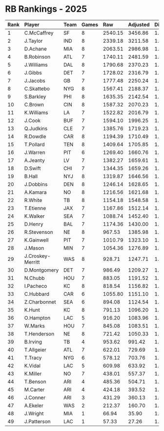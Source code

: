 # RB Rankings - 2025

| Rank | Player            | Team | Games | Raw     | Adjusted | Difficulty | Avg/Game | Typical | Consistency | Trend    |
| :----| :-----------------| :----| :-----| :-------| :--------| :----------| :--------| :-------| :-----------| :--------|
| 1    | C.McCaffrey       | SF   | 8     | 2540.15 | 3456.86  | 1.000      | 432.11   | 442.90  | 3/2/3       | +53.0%   |
| 2    | J.Taylor          | IND  | 8     | 2339.18 | 3211.58  | 1.000      | 401.45   | 419.60  | 3/1/4       | +55.2%   |
| 3    | D.Achane          | MIA  | 8     | 2063.51 | 2986.98  | 1.000      | 373.37   | 371.57  | 4/0/4       | +45.7%   |
| 4    | B.Robinson        | ATL  | 7     | 1740.11 | 2481.59  | 1.000      | 354.51   | 347.97  | 2/1/4       | +98.2%   |
| 5    | J.Williams        | DAL  | 8     | 1790.68 | 2370.23  | 1.000      | 296.28   | 296.24  | 3/3/2       | +49.5%   |
| 6    | J.Gibbs           | DET  | 7     | 1728.02 | 2316.79  | 1.000      | 330.97   | 334.03  | 4/0/3       | +99.6%   |
| 7    | J.Jacobs          | GB   | 7     | 1777.48 | 2250.24  | 1.000      | 321.46   | 313.98  | 3/1/3       | +48.2%   |
| 8    | C.Skattebo        | NYG  | 8     | 1567.41 | 2188.37  | 1.000      | 273.55   | 302.63  | 3/2/3       | +102.3%  |
| 9    | S.Barkley         | PHI  | 8     | 1635.35 | 2142.54  | 1.000      | 267.82   | 286.69  | 3/2/3       | +66.9%   |
| 10   | C.Brown           | CIN  | 8     | 1587.32 | 2070.23  | 1.000      | 258.78   | 264.22  | 5/1/2       | +136.0%  |
| 11   | K.Williams        | LA   | 7     | 1522.82 | 2016.79  | 1.000      | 288.11   | 278.78  | 4/0/3       | +92.9%   |
| 12   | J.Cook            | BUF  | 7     | 1594.10 | 1996.25  | 1.000      | 285.18   | 269.99  | 2/2/3       | +69.9%   |
| 13   | Q.Judkins         | CLE  | 7     | 1385.76 | 1719.23  | 1.000      | 245.60   | 238.98  | 3/1/3       | +215.5%  |
| 14   | R.Dowdle          | CAR  | 8     | 1194.39 | 1710.49  | 1.000      | 213.81   | 244.26  | 6/0/2       | +291.5%  |
| 15   | T.Pollard         | TEN  | 8     | 1409.64 | 1705.85  | 1.000      | 213.23   | 232.05  | 5/1/2       | +77.0%   |
| 16   | J.Warren          | PIT  | 6     | 1269.40 | 1660.76  | 1.000      | 276.79   | 267.83  | 2/1/3       | +37.0%   |
| 17   | A.Jeanty          | LV   | 7     | 1382.27 | 1659.61  | 1.000      | 237.09   | 255.64  | 4/1/2       | +159.6%  |
| 18   | D.Swift           | CHI  | 7     | 1344.35 | 1659.26  | 1.000      | 237.04   | 231.86  | 4/0/3       | +60.4%   |
| 19   | B.Hall            | NYJ  | 8     | 1319.87 | 1646.56  | 1.000      | 205.82   | 202.48  | 3/1/4       | +65.2%   |
| 20   | J.Dobbins         | DEN  | 8     | 1246.14 | 1628.65  | 1.000      | 203.58   | 223.07  | 5/0/3       | +79.8%   |
| 21   | A.Kamara          | NO   | 8     | 1216.56 | 1621.68  | 1.000      | 202.71   | 196.97  | 4/0/4       | +111.2%  |
| 22   | R.White           | TB   | 8     | 1154.18 | 1548.58  | 1.000      | 193.57   | 217.41  | 5/1/2       | +196.3%  |
| 23   | T.Etienne         | JAX  | 7     | 1167.86 | 1512.14  | 1.000      | 216.02   | 239.40  | 5/0/2       | +62.8%   |
| 24   | K.Walker          | SEA  | 7     | 1088.74 | 1452.40  | 1.000      | 207.49   | 207.97  | 3/1/3       | +41.5%   |
| 25   | D.Henry           | BAL  | 7     | 1174.36 | 1430.00  | 1.000      | 204.29   | 211.42  | 3/1/3       | +67.0%   |
| 26   | R.Stevenson       | NE   | 8     | 967.53  | 1385.98  | 1.000      | 173.25   | 182.76  | 4/1/3       | +113.5%  |
| 27   | K.Gainwell        | PIT  | 7     | 1010.79 | 1323.10  | 1.000      | 189.01   | 165.04  | 4/0/3       | +170.2%  |
| 28   | J.Mason           | MIN  | 7     | 1054.36 | 1276.89  | 1.000      | 182.41   | 201.81  | 5/0/2       | +103.9%  |
| 29   | J.Croskey-Merritt | WAS  | 8     | 928.71  | 1247.71  | 1.000      | 155.96   | 123.06  | 4/0/4       | +134.8%  |
| 30   | D.Montgomery      | DET  | 7     | 986.49  | 1209.27  | 1.000      | 172.75   | 169.67  | 4/0/3       | +98.2%   |
| 31   | N.Chubb           | HOU  | 7     | 883.05  | 1191.52  | 1.000      | 170.22   | 163.62  | 4/0/3       | +94.1%   |
| 32   | I.Pacheco         | KC   | 8     | 818.54  | 1156.82  | 1.000      | 144.60   | 140.87  | 4/0/4       | +84.1%   |
| 33   | C.Hubbard         | CAR  | 6     | 1055.80 | 1151.10  | 1.000      | 191.85   | 201.77  | 3/1/2       | +81.3%   |
| 34   | Z.Charbonnet      | SEA  | 6     | 894.08  | 1124.54  | 1.000      | 187.42   | 182.19  | 2/0/4       | +92.7%   |
| 35   | K.Hunt            | KC   | 8     | 791.13  | 1096.20  | 1.000      | 137.02   | 151.20  | 6/0/2       | +148.5%  |
| 36   | O.Hampton         | LAC  | 5     | 916.20  | 1083.96  | 1.000      | 216.79   | 219.73  | 3/0/2       | INACTIVE |
| 37   | W.Marks           | HOU  | 7     | 845.08  | 1083.51  | 1.000      | 154.79   | 147.11  | 4/0/3       | +302.8%  |
| 38   | T.Henderson       | NE   | 8     | 721.42  | 1050.33  | 1.000      | 131.29   | 150.05  | 5/0/3       | +110.7%  |
| 39   | B.Irving          | TB   | 4     | 953.62  | 991.42   | 1.000      | 247.85   | 260.79  | 2/1/1       | INACTIVE |
| 40   | T.Allgeier        | ATL  | 7     | 622.01  | 729.69   | 1.000      | 104.24   | 100.90  | 3/0/4       | +222.3%  |
| 41   | T.Tracy           | NYG  | 6     | 578.12  | 703.76   | 1.000      | 117.29   | 132.51  | 4/0/2       | +92.5%   |
| 42   | K.Vidal           | LAC  | 5     | 609.98  | 633.92   | 1.000      | 126.78   | 133.82  | 3/0/2       | N/A      |
| 43   | K.Miller          | NO   | 7     | 438.01  | 557.37   | 1.000      | 79.62    | 79.81   | 3/0/4       | +181.6%  |
| 44   | T.Benson          | ARI  | 4     | 485.36  | 504.71   | 1.000      | 126.18   | 132.07  | 2/0/2       | INACTIVE |
| 45   | M.Carter          | ARI  | 4     | 424.18  | 393.52   | 1.000      | 98.38    | 130.62  | 2/1/1       | N/A      |
| 46   | J.Conner          | ARI  | 3     | 431.29  | 360.13   | 1.000      | 120.04   | 120.04  | 2/0/1       | INACTIVE |
| 47   | A.Ekeler          | WAS  | 2     | 212.37  | 160.70   | 1.000      | 80.35    | 80.35   | 1/0/1       | INACTIVE |
| 48   | J.Wright          | MIA  | 1     | 66.94   | 35.90    | 1.000      | 35.90    | 35.90   | 0/1/0       | N/A      |
| 49   | J.Patterson       | LAC  | 1     | 57.33   | 27.26    | 1.000      | 27.26    | 27.26   | 0/1/0       | N/A      |

